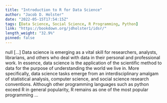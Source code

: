 ```yaml
---
title: "Introduction to R for Data Science"
author: "Jacob D. Holster"
date: "2022-05-15T17:54:15Z"
tags: [Data Science, Social Science, R Programming, Python]
link: "https://bookdown.org/jdholster1/idsr/"
length_weight: "32.9%"
pinned: false
---
```


null [...] Data science is emerging as a vital skill for researchers, analysts, librarians, and others who deal with data in their personal and professional work. In essence, data science is the application of the scientific method to data for the purpose of understanding the world we live in. More specifically, data science tasks emerge from an interdisciplinary amalgam of statistical analysis, computer science, and social science research conventions. Although other programming languages such as python exceed R in general popularity, R remains as one of the most popular programming ...
